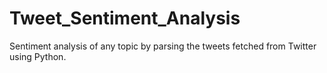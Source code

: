 # Tweet_Sentiment_Analysis
Sentiment analysis of any topic by parsing the tweets fetched from Twitter using Python.
